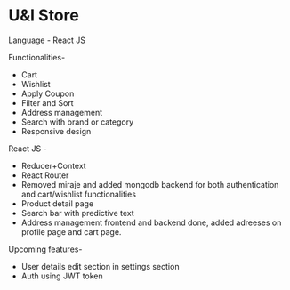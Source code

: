 # U&I Store

Language - React JS

Functionalities-

- Cart
- Wishlist
- Apply Coupon
- Filter and Sort
- Address management
- Search with brand or category
- Responsive design

React JS -

- Reducer+Context
- React Router
- Removed miraje and added mongodb backend for both authentication and cart/wishlist functionalities
- Product detail page
- Search bar with predictive text
- Address management frontend and backend done, added adreeses on profile page and cart page.

Upcoming features-

- User details edit section in settings section
- Auth using JWT token
